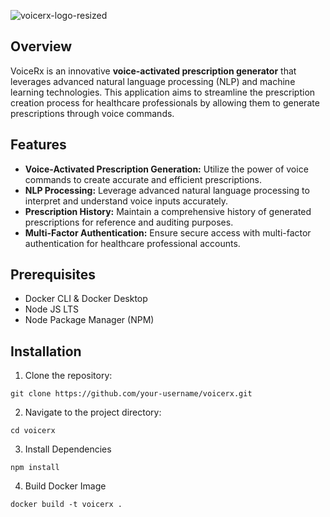 ![voicerx-logo-resized](https://github.com/saumyasarkar11/voicerx/assets/76894046/4b341e3c-963b-4675-85e5-406ea590f7ea)
## Overview

VoiceRx is an innovative **voice-activated prescription generator** that leverages advanced natural language processing (NLP) and machine learning technologies. This application aims to streamline the prescription creation process for healthcare professionals by allowing them to generate prescriptions through voice commands.

## Features

- **Voice-Activated Prescription Generation:** Utilize the power of voice commands to create accurate and efficient prescriptions.
- **NLP Processing:** Leverage advanced natural language processing to interpret and understand voice inputs accurately.
- **Prescription History:** Maintain a comprehensive history of generated prescriptions for reference and auditing purposes.
- **Multi-Factor Authentication:** Ensure secure access with multi-factor authentication for healthcare professional accounts.

## Prerequisites

- Docker CLI & Docker Desktop
- Node JS LTS
- Node Package Manager (NPM)

## Installation

1. Clone the repository: 
```
git clone https://github.com/your-username/voicerx.git
```
2. Navigate to the project directory:
```
cd voicerx
```
3. Install Dependencies
```
npm install
```
4. Build Docker Image
```
docker build -t voicerx .
```
